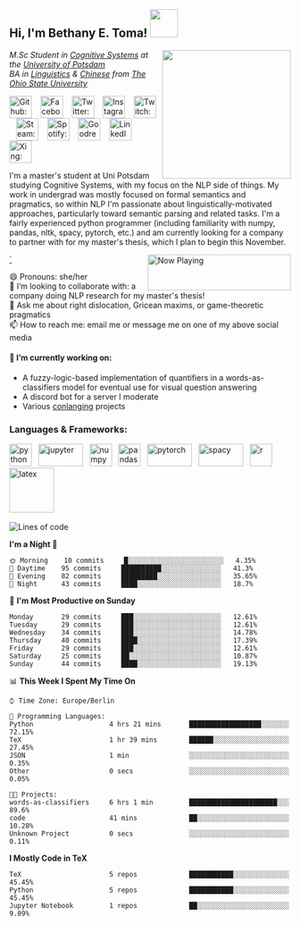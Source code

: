<h2> Hi, I'm Bethany E. Toma! <img src="https://media.giphy.com/media/NMGc9JGgT89b2/giphy.gif" width="50"></h2>
<img align='right' src="https://media.giphy.com/media/jt8mEC6Kffbwbv2tNH/giphy.gif" width="230">
<p><em>M.Sc Student in <a href="https://www.ling.uni-potsdam.de/cogsys/">Cognitive Systems</a> at the <a href="https://www.uni-potsdam.de/en/university-of-potsdam">University of Potsdam</a></br>
  BA in <a href="https://linguistics.osu.edu/">Linguistics</a> & <a href="https://deall.osu.edu/">Chinese</a> from <a href="https://www.osu.edu/">The Ohio State University</a>
</em></p>
<p align="left">
<a href="https://github.com/betoma" target="blank"><img align="center" src="https://cdn.jsdelivr.net/npm/simple-icons@3.0.1/icons/github.svg" alt="Github: betoma" height="40" width="40" /></a> &nbsp;&nbsp;
<a href="https://www.facebook.com/sparksbet/" target="blank"><img align="center" src="https://cdn.jsdelivr.net/npm/simple-icons@3.0.1/icons/facebook.svg" alt="Facebook: /sparksbet" height="40" width="40" /></a> &nbsp;&nbsp;
<a href="https://twitter.com/Sparksbet" target="blank"><img align="center" src="https://cdn.jsdelivr.net/npm/simple-icons@3.0.1/icons/twitter.svg" alt="Twitter: @sparksbet" height="40" width="40" /></a> &nbsp;&nbsp;
<a href="https://www.instagram.com/bethanyetoma/" target="blank"><img align="center" src="https://cdn.jsdelivr.net/npm/simple-icons@3.0.1/icons/instagram.svg" alt="Instagram: bethanyetoma" height="40" width="40" /></a> &nbsp;&nbsp;
<a href="https://www.twitch.tv/sparksbet" target="blank"><img align="center" src="https://cdn.jsdelivr.net/npm/simple-icons@3.0.1/icons/twitch.svg" alt="Twitch: sparksbet" height="40" width="40" /></a> &nbsp;&nbsp;
<a href="https://steamcommunity.com/id/sparksbet/" target="blank"><img align="center" src="https://cdn.jsdelivr.net/npm/simple-icons@3.0.1/icons/steam.svg" alt="Steam: sparksbet" height="40" width="40" /></a> &nbsp;&nbsp;
<!-- <a href="" target="blank"><img align="center" src="https://cdn.jsdelivr.net/npm/simple-icons@3.0.1/icons/discord.svg" alt="Discord: sparksbet" height="40" width="40" /></a> &nbsp;&nbsp;-->
<a href="https://open.spotify.com/user/21krnfigajmoh4z67biedhaii?si=zvCxIZo5RMOtpgbvC32onw" target="blank"><img align="center" src="https://cdn.jsdelivr.net/npm/simple-icons@3.0.1/icons/spotify.svg" alt="Spotify: Bethany E. Toma" height="40" width="40" /></a> &nbsp;&nbsp;
<a href="https://www.goodreads.com/sparksbet" target="blank"><img align="center" src="https://cdn.jsdelivr.net/npm/simple-icons@3.0.1/icons/goodreads.svg" alt="Goodreads: sparksbet" height="40" width="40" /></a> &nbsp;&nbsp;
<a href="https://www.linkedin.com/in/betoma" target="blank"><img align="center" src="https://cdn.jsdelivr.net/npm/simple-icons@3.0.1/icons/linkedin.svg" alt="LinkedIn: Bethany Toma" height="40" width="40" /></a> &nbsp;&nbsp;
<a href="https://www.xing.com/profile/BethanyElise_Toma/cv" target="blank"><img align="center" src="https://cdn.jsdelivr.net/npm/simple-icons@3.0.1/icons/xing.svg" alt="Xing: BethanyElise_Toma" height="40" width="40" /></a> &nbsp;&nbsp;
</p>

I'm a master's student at Uni Potsdam studying Cognitive Systems, with my focus on the NLP side of things. My work in undergrad was mostly focused on formal semantics and pragmatics, so within NLP I'm passionate about linguistically-motivated approaches, particularly toward semantic parsing and related tasks. I'm a fairly experienced python programmer (including familiarity with numpy, pandas, nltk, spacy, pytorch, etc.) and am currently looking for a company to partner with for my master's thesis, which I plan to begin this November.

<a href="https://natemoo-re-sable.vercel.app/now-playing?open">
    <img align='right' src="https://natemoo-re-sable.vercel.app/now-playing" width="256" height="64" alt="Now Playing">`
</a>

😄 Pronouns: she/her    
👯 I’m looking to collaborate with: a company doing NLP research for my master's thesis!    
💬 Ask me about right dislocation, Gricean maxims, or game-theoretic pragmatics    
📫 How to reach me: email me or message me on one of my above social media

#### 🔭 I’m currently working on: 
  - A fuzzy-logic-based implementation of quantifiers in a words-as-classifiers model for eventual use for visual question answering
  - A discord bot for a server I moderate
  - Various [conlanging](https://conlang.org/) projects
  
### Languages & Frameworks:
<p align="left">
<!--<code>--><img src="https://github.com/abranhe/programming-languages-logos/blob/master/src/python/python.svg" alt="python" width="40" height="40"/><!--</code>-->&nbsp;&nbsp;
<img src="https://github.com/jupyter/design/blob/master/logos/Rectangle%20Logo/rectanglelogo-greytext-orangebody-greymoons/rectanglelogo-greytext-orangebody-greymoons.svg" alt="jupyter" width="80" height="40"/>&nbsp;&nbsp;
<img src="https://github.com/valohai/ml-logos/blob/master/numpy-logo.svg" alt="numpy" height="40"/>&nbsp;&nbsp;
<img src="https://github.com/valohai/ml-logos/blob/master/pandas.svg" alt="pandas" height="40"/>&nbsp;&nbsp;
<img src="https://github.com/valohai/ml-logos/blob/master/pytorch.svg" alt="pytorch" width="80" height="40"/>&nbsp;&nbsp;
<img src="https://github.com/explosion/spaCy/blob/master/website/src/images/logo.svg" alt="spacy" width="80" height="40"/>&nbsp;&nbsp;
<!--<code>--><img src="https://github.com/abranhe/programming-languages-logos/blob/master/src/r/r.svg" alt="r" width="40" height="40"/><!--</code>-->&nbsp;&nbsp;
<img src="https://upload.wikimedia.org/wikipedia/commons/9/92/LaTeX_logo.svg" alt="latex" width="80"/>&nbsp;&nbsp;
</p>

<!--START_SECTION:waka-->
![Lines of code](https://img.shields.io/badge/From%20Hello%20World%20I%27ve%20Written-2.9%20million%20lines%20of%20code-blue)

**I'm a Night 🦉** 

```text
🌞 Morning    10 commits     █░░░░░░░░░░░░░░░░░░░░░░░░   4.35% 
🌆 Daytime    95 commits     ██████████░░░░░░░░░░░░░░░   41.3% 
🌃 Evening    82 commits     █████████░░░░░░░░░░░░░░░░   35.65% 
🌙 Night      43 commits     ████░░░░░░░░░░░░░░░░░░░░░   18.7%

```
📅 **I'm Most Productive on Sunday** 

```text
Monday       29 commits     ███░░░░░░░░░░░░░░░░░░░░░░   12.61% 
Tuesday      29 commits     ███░░░░░░░░░░░░░░░░░░░░░░   12.61% 
Wednesday    34 commits     ███░░░░░░░░░░░░░░░░░░░░░░   14.78% 
Thursday     40 commits     ████░░░░░░░░░░░░░░░░░░░░░   17.39% 
Friday       29 commits     ███░░░░░░░░░░░░░░░░░░░░░░   12.61% 
Saturday     25 commits     ██░░░░░░░░░░░░░░░░░░░░░░░   10.87% 
Sunday       44 commits     ████░░░░░░░░░░░░░░░░░░░░░   19.13%

```


📊 **This Week I Spent My Time On** 

```text
⌚︎ Time Zone: Europe/Berlin

💬 Programming Languages: 
Python                   4 hrs 21 mins       ██████████████████░░░░░░░   72.15% 
TeX                      1 hr 39 mins        ██████░░░░░░░░░░░░░░░░░░░   27.45% 
JSON                     1 min               ░░░░░░░░░░░░░░░░░░░░░░░░░   0.35% 
Other                    0 secs              ░░░░░░░░░░░░░░░░░░░░░░░░░   0.05%

🐱‍💻 Projects: 
words-as-classifiers     6 hrs 1 min         ██████████████████████░░░   89.6% 
code                     41 mins             ██░░░░░░░░░░░░░░░░░░░░░░░   10.28% 
Unknown Project          0 secs              ░░░░░░░░░░░░░░░░░░░░░░░░░   0.11%

```

**I Mostly Code in TeX** 

```text
TeX                      5 repos             ███████████░░░░░░░░░░░░░░   45.45% 
Python                   5 repos             ███████████░░░░░░░░░░░░░░   45.45% 
Jupyter Notebook         1 repos             ██░░░░░░░░░░░░░░░░░░░░░░░   9.09%

```



<!--END_SECTION:waka-->

